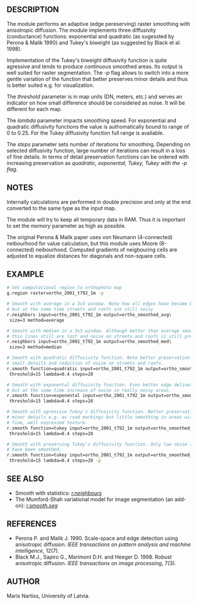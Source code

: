 ## DESCRIPTION

The module performs an adaptive (edge pereserving) raster smoothing
with anisotropic diffusion.
The module implements three diffusivity (conductance) functions:
exponential and quadratic (as sugessted by Perona & Malik 1990) and
Tukey's biweight (as suggested by Black et al. 1998).

Implementation of the Tukey's biweight diffusivity function is quite
agressive and tends to produce continuous smoothed areas. Its output is
well suited for raster segmentation. The *-p* flag allows to switch
into a more gentle variation of the function that better preserves minor
details and thus is better suited e.g. for visualization.

The *threshold* parameter is in map units (DN, meters, etc.)
and serves an indicator on how small difference should be considered as
noise. It will be different for each map.

The *lambda* parameter impacts smoothing speed. For exponential
and quadratic diffusivity functions the value is authomatically bound
to range of 0 to 0.25. For the Tukey diffusivity function full range is
available.

The *steps* parameter sets number of iterations for smoothing.
Depending on selected diffusivity function, large number of iterations
can result in a loss of fine details. In terms of detail preservation
functions can be ordered with increasing preservation as *quadratic,
exponental, Tukey, Tukey with the -p flag*.

## NOTES

Internally calculations are performed in double precision and only at the end
converted to the same type as the input map.

The module will try to keep all temporary data in RAM. Thus it is important
to set the *memory* parameter as high as possible.

The original Perona & Malik paper uses von Neumann (4-connected) neibourhood for
value calculation, but this module uses Moore (8-connected) neibourhood.
Computed gradients of neigbouring cells are adjusted to equalize distances for
diagonals and non-square cells.

## EXAMPLE

```sh
# Set computational region to orthophoto map
g.region raster=ortho_2001_t792_1m -p

# Smooth with average in a 3x3 window. Note how all edges have became blury
# but at the same time streets and roofs are still noisy
r.neighbors input=ortho_2001_t792_1m output=ortho_smoothed_avg\
 size=3 method=average

# Smooth with median in a 3x3 window. Although better than average smoothing,
# thin lines still are lost and noise on streets and roofs is still present.
r.neighbors input=ortho_2001_t792_1m output=ortho_smoothed_med\
 size=3 method=median

# Smooth with quadratic diffusivity function. Note better preservation of
# small details and reduction of noise on streets and roofs.
r.smooth function=quadratic input=ortho_2001_t792_1m output=ortho_smoothed_qa\
 threshold=15 lambda=0.4 steps=20

# Smooth with exponental diffusivity function. Even better edge delineation
# but at the same time increase of noise in really noisy areas.
r.smooth function=exponental input=ortho_2001_t792_1m output=ortho_smoothed_ex\
 threshold=15 lambda=0.4 steps=20

# Smooth with agressive Tukey's diffusivity function. Better preservation of
# minor details e.g. as road markings but little smoothing in areas with
# fine, well expressed texture.
r.smooth function=tukey input=ortho_2001_t792_1m output=ortho_smoothed_ta\
 threshold=15 lambda=0.4 steps=20

# Smooth with preserving Tukey's diffusivity function. Only low noise areas
# have been smoothed.
r.smooth function=tukey input=ortho_2001_t792_1m output=ortho_smoothed_tp\
 threshold=15 lambda=0.4 steps=20 -p
```

## SEE ALSO

* Smooth with statistics: *[r.neighbours](r.neighbours)*
* The Mumford-Shah variational model for image segmentation (an add-on):
*[r.smooth.seg](https://grass.osgeo.org/grass84/manuals/addons/r.smooth.seg.html)*

## REFERENCES

* Perona P. and Malik J. 1990. Scale-space and edge detection using anisotropic
diffusion. *IEEE transactions on pattern analysis and machine intelligence*,
12(7).
* Black M.J., Sapiro G., Marimont D.H. and Heeger D. 1998. Robust anisotropic
diffusion. *IEEE transactions on image processing*, 7(3).

## AUTHOR

Maris Nartiss, University of Latvia.
